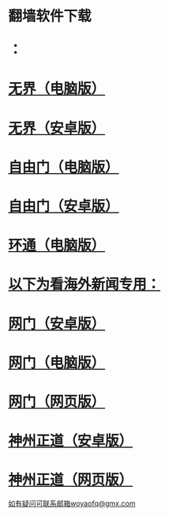 # <p><strong>翻墙软件下载</strong></p>：
# <p><a href="https://github.com/woyaofq/xz/raw/master/u1902.exe">无界（电脑版）</a></p>
# <a href="https://github.com/woyaofq/xz/raw/master/um4.6.apk">无界（安卓版）
# <a href="https://github.com/woyaofq/xz/raw/master/fg769p.exe">自由门（电脑版）
# <a href="https://github.com/woyaofq/xz/raw/master/fgma.apk">自由门（安卓版）
# <a href="https://raw.githubusercontent.com/opipe/up/master/oPipe.zip">环通（电脑版）
# 以下为看海外新闻专用：
# <a href="https://raw.githubusercontent.com/opipe/up/master/oGatea.apk">网门（安卓版）
# <a href="https://raw.githubusercontent.com/opipe/up/master/oGate.zip">网门（电脑版）
# <a href="https://github.com/odoor2/oo/blob/master/README.md">网门（网页版）
# <a href="https://raw.githubusercontent.com/SzzdOgate/update/master/extras/SzzdOgate.apk?fldfh2">神州正道（安卓版）
# <a href="https://raw.githubusercontent.com/hxrfvz257/www/master/szzd/szzdogate.rar?fldfh2">神州正道（网页版）
 如有疑问可联系邮箱woyaofq@gmx.com 
